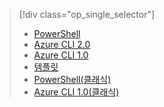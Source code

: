 > [!div class="op_single_selector"]
> * [PowerShell](../articles/virtual-network/virtual-network-deploy-multinic-arm-ps.md)
> * [Azure CLI 2.0](../articles/virtual-network/virtual-network-deploy-multinic-arm-cli.md)
> * [Azure CLI 1.0](../articles/virtual-network/virtual-network-deploy-multinic-cli-nodejs.md)
> * [템플릿](../articles/virtual-network/virtual-network-deploy-multinic-arm-template.md)
> * [PowerShell(클래식)](../articles/virtual-network/virtual-network-deploy-multinic-classic-ps.md)
> * [Azure CLI 1.0(클래식)](../articles/virtual-network/virtual-network-deploy-multinic-classic-cli.md)